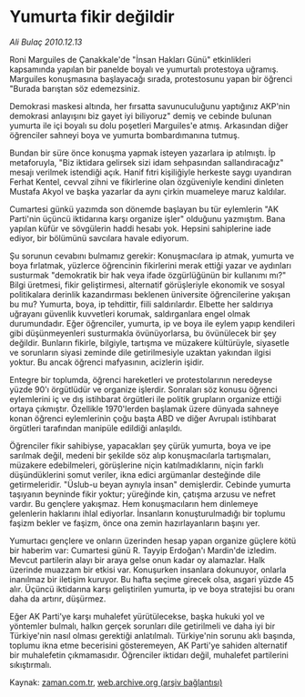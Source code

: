 # Yumurta fikir değildir

*Ali Bulaç 2010.12.13*

<td class="columnist-detail">
<p>Roni Marguiles de Çanakkale'de "İnsan Hakları Günü" etkinlikleri kapsamında yapılan bir panelde boyalı ve yumurtalı protestoya uğramış. Marguiles konuşmasına başlayacağı sırada, protestosunu yapan bir öğrenci "Burada barıştan söz edemezsiniz.</p>
<p>
<div id="haberMetinDiv">
<p>Demokrasi maskesi altında, her fırsatta savunuculuğunu yaptığınız AKP'nin demokrasi anlayışını biz gayet iyi biliyoruz" demiş ve cebinde bulunan yumurta ile içi boyalı su dolu poşetleri Marguiles'e atmış. Arkasından diğer öğrenciler sahneyi boya ve yumurta bombardımanına tutmuş.
<p>Bundan bir süre önce konuşma yapmak isteyen yazarlara ip atılmıştı. İp metaforuyla, "Biz iktidara gelirsek sizi idam sehpasından sallandıracağız" mesajı verilmek istendiği açık. Hanif fıtri kişiliğiyle herkeste saygı uyandıran Ferhat Kentel, cevval zihni ve fikirlerine olan özgüveniyle kendini dinleten Mustafa Akyol ve başka yazarlar da aynı çirkin muameleye maruz kaldılar.
<p>Cumartesi günkü yazımda son dönemde başlayan bu tür eylemlerin "AK Parti'nin üçüncü iktidarına karşı organize işler" olduğunu yazmıştım. Bana yapılan küfür ve sövgülerin haddi hesabı yok. Hepsini sahiplerine iade ediyor, bir bölümünü savcılara havale ediyorum.
<p>Şu sorunun cevabını bulmamız gerekir: Konuşmacılara ip atmak, yumurta ve boya fırlatmak, yüzlerce öğrencinin fikirlerini merak ettiği yazar ve aydınları susturmak "demokratik bir hak veya ifade özgürlüğünün bir kullanımı mı?" Bilgi üretmesi, fikir geliştirmesi, alternatif görüşleriyle ekonomik ve sosyal politikalara derinlik kazandırması beklenen üniversite öğrencilerine yakışan bu mu? Yumurta, boya, ip tehdittir, fiili saldırılardır. Elbette her saldırıya uğrayanı güvenlik kuvvetleri korumak, saldırganlara engel olmak durumundadır. Eğer öğrenciler, yumurta, ip ve boya ile eylem yapıp kendileri gibi düşünmeyenleri susturmakla övünüyorlarsa, bu övünülecek bir şey değildir. Bunların fikirle, bilgiyle, tartışma ve müzakere kültürüyle, siyasetle ve sorunların siyasi zeminde dile getirilmesiyle uzaktan yakından ilgisi yoktur. Bu ancak öğrenci mafyasının, acizlerin işidir.
<p>Entegre bir toplumda, öğrenci hareketleri ve protestolarının neredeyse yüzde 90'ı örgütlüdür ve organize işlerdir. Sonraları söz konusu öğrenci eylemlerini iç ve dış istihbarat örgütleri ile politik grupların organize ettiği ortaya çıkmıştır. Özellikle 1970'lerden başlamak üzere dünyada sahneye konan öğrenci eylemlerinin çoğu başta ABD ve diğer Avrupalı istihbarat örgütleri tarafından manipüle edildiği anlaşıldı.
<p>Öğrenciler fikir sahibiyse, yapacakları şey çürük yumurta, boya ve ipe sarılmak değil, medeni bir şekilde söz alıp konuşmacılarla tartışmaları, müzakere edebilmeleri, görüşlerine niçin katılmadıklarını, niçin farklı düşündüklerini somut veriler, ikna edici argümanlar desteğinde dile getirmeleridir. "Üslub-u beyan aynıyla insan" demişlerdir. Cebinde yumurta taşıyanın beyninde fikir yoktur; yüreğinde kin, çatışma arzusu ve nefret vardır. Bu gençlere yakışmaz. Hem konuşmacıların hem dinlemeye gelenlerin haklarını ihlal ediyorlar. İnsanların konuşturulmadığı bir toplumu faşizm bekler ve faşizm, önce ona zemin hazırlayanların başını yer.
<p>Yumurtacı gençlere ve onların üzerinden hesap yapan organize güçlere kötü bir haberim var: Cumartesi günü R. Tayyip Erdoğan'ı Mardin'de izledim. Mevcut partilerin alayı bir araya gelse onun kadar oy alamazlar. Halk üzerinde muazzam bir etkisi var. Konuşurken insanlara dokunuyor, onlarla inanılmaz bir iletişim kuruyor. Bu hafta seçime girecek olsa, asgari yüzde 45 alır. Üçüncü iktidarına karşı geliştirilen yumurta, ip ve boya stratejisi bu oranı daha da artırır, düşürmez.
<p>Eğer AK Parti'ye karşı muhalefet yürütülecekse, başka hukuki yol ve yöntemler bulmalı, halkın gerçek sorunları dile getirilmeli ve daha iyi bir Türkiye'nin nasıl olması gerektiği anlatılmalı. Türkiye'nin sorunu aklı başında, toplumu ikna etme becerisini gösteremeyen, AK Parti'ye sahiden alternatif bir muhalefetin çıkmamasıdır. Öğrenciler iktidarı değil, muhalefet partilerini sıkıştırmalı. </p></p></p></p></p></p></p></p></div>
</p>
<a href="http://web.archive.org/web/20101218022146/mailto:a.bulac@zaman.com.tr">
</a></td>

Kaynak: [zaman.com.tr](http://zaman.com.tr/yazar.do?yazino=1064396), [web.archive.org (arşiv bağlantısı)](http://web.archive.org/web/20101218022146/http://zaman.com.tr:80/yazar.do?yazino=1064396)
